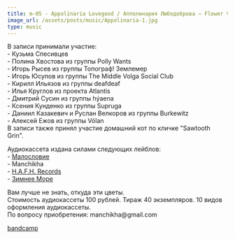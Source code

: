 ```yaml
---
title: m-05 - Appolinaria Lovegood / Апполинария Любодоброва – Flower Violence (Tape Trackography) 
image_url: /assets/posts/music/Appolinaria-1.jpg
type: music
---
```

<p>В записи принимали участие:<br>
- Кузьма Спесивцев<br>
- Полина Хвостова из группы Polly Wants<br>
- Игорь Рысев из группы Топограф! Землемер<br>
- Игорь Юсупов из группы The Middle Volga Social Club<br>
- Кирилл Ильязов из группы deafdeaf<br>
- Илья Круглов из проекта Atlantis<br>
- Дмитрий Сусин из группы hýaena<br>
- Ксения Кунденко из группы Supruga<br>
- Даниил Казакевич и Руслан Велкоров из группы Burkewitz<br>
- Алексей Ежов из группы Vólan<br>
В записи также принял участие домашний кот по кличке "Sawtooth Grin". </p>
<p>Аудиокассета издана силами следующих лейблов:<br>
- <a href="https://vk.com/wearemaloslovie">Малословие</a><br>
- Manchikha <br>
- <a href="https://vk.com/hafhrecords">H.A.F.H. Records</a><br>
- <a href="https://vk.com/wintersealabel">Зимнее Море</a><br>
</p>
<p>Вам лучше не знать, откуда эти цветы.<br>
Стоимость аудиокассеты 100 рублей. Тираж 40 экземпляров. 10 видов оформления аудиокассеты.<br>
По вопросу приобретения: manchikha@gmail.com
</p>
<p><a href="https://maloslovie.bandcamp.com/">bandcamp</a></p>
